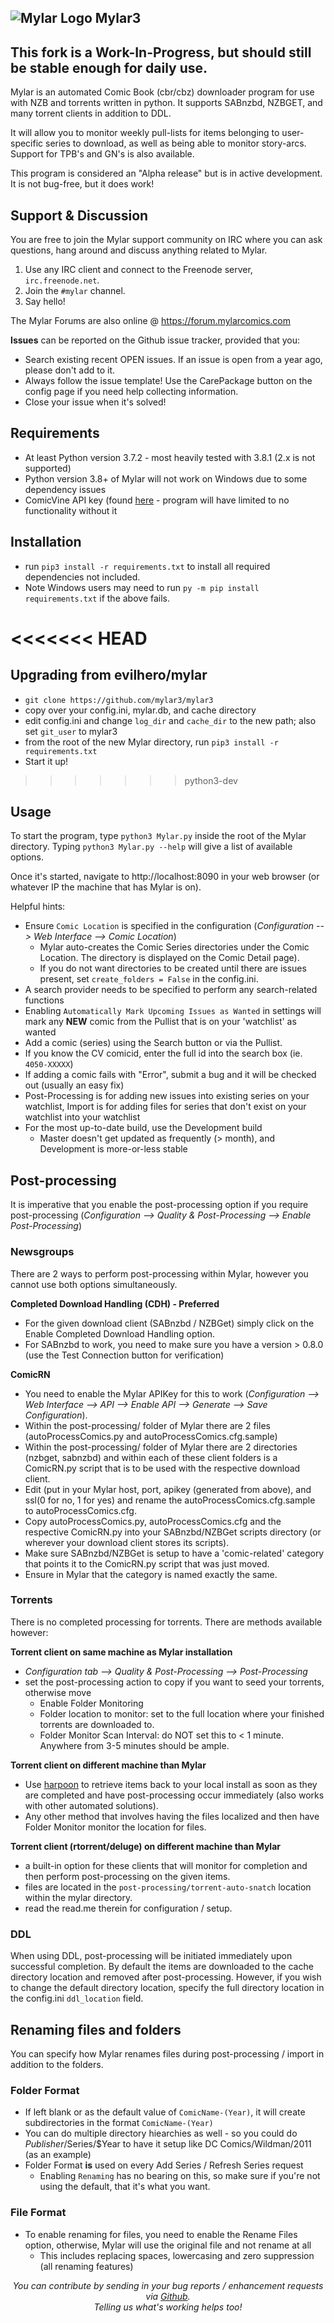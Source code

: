 ## ![Mylar Logo](https://github.com/evilhero/mylar/blob/master/data/images/mylarlogo.png) Mylar3

## This fork is a Work-In-Progress, but should still be stable enough for daily use. 

Mylar is an automated Comic Book (cbr/cbz) downloader program for use with NZB and torrents written in python. It supports SABnzbd, NZBGET, and many torrent clients in addition to DDL.

It will allow you to monitor weekly pull-lists for items belonging to user-specific series to download, as well as being able to monitor story-arcs. Support for TPB's and GN's is also available.


This program is considered an "Alpha release" but is in active development. It is not bug-free, but it does work!

## Support & Discussion
You are free to join the Mylar support community on IRC where you can ask questions, hang around and discuss anything related to Mylar.

1. Use any IRC client and connect to the Freenode server, `irc.freenode.net`.
2. Join the `#mylar` channel.
3. Say hello!

The Mylar Forums are also online @ https://forum.mylarcomics.com

**Issues** can be reported on the Github issue tracker, provided that you:
- Search existing recent OPEN issues. If an issue is open from a year ago, please don't add to it.
- Always follow the issue template! Use the CarePackage button on the config page if you need help collecting information.
- Close your issue when it's solved!

## Requirements
- At least Python version 3.7.2 - most heavily tested with 3.8.1 (2.x is not supported)
- Python version 3.8+ of Mylar will not work on Windows due to some dependency issues
- ComicVine API key (found [here](https://comicvine.gamespot.com/api/) - program will have limited to no functionality without it

## Installation
- run `pip3 install -r requirements.txt` to install all required dependencies not included. 
- Note Windows users may need to run `py -m pip install requirements.txt` if the above fails.

<<<<<<< HEAD
=======
## Upgrading from evilhero/mylar
- `git clone https://github.com/mylar3/mylar3`
- copy over your config.ini, mylar.db, and cache directory
- edit config.ini and change `log_dir` and `cache_dir` to the new path; also set `git_user` to mylar3
- from the root of the new Mylar directory, run `pip3 install -r requirements.txt`
- Start it up!

>>>>>>> python3-dev
## Usage
To start the program, type `python3 Mylar.py` inside the root of the Mylar directory. Typing `python3 Mylar.py --help` will give a list of available options.

Once it's started, navigate to http://localhost:8090 in your web browser (or whatever IP the machine that has Mylar is on).

Helpful hints:
- Ensure `Comic Location` is specified in the configuration (_Configuration --> Web Interface --> Comic Location_)
  - Mylar auto-creates the Comic Series directories under the Comic Location. The directory is displayed on the Comic Detail page).
  - If you do not want directories to be created until there are issues present, set `create_folders = False` in the config.ini.
- A search provider needs to be specified to perform any search-related functions
- Enabling `Automatically Mark Upcoming Issues as Wanted` in settings will mark any **NEW** comic from the Pullist that is on your 'watchlist' as wanted
- Add a comic (series) using the Search button or via the Pullist. 
- If you know the CV comicid, enter the full id into the search box (ie. `4050-XXXXX`)
- If adding a comic fails with "Error", submit a bug and it will be checked out (usually an easy fix)
- Post-Processing is for adding new issues into existing series on your watchlist, Import is for adding files for series that don't exist on your watchlist into your watchlist
- For the most up-to-date build, use the Development build
  - Master doesn't get updated as frequently (> month), and Development is more-or-less stable

## Post-processing
It is imperative that you enable the post-processing option if you require post-processing (_Configuration --> Quality & Post-Processing --> Enable Post-Processing_)

### Newsgroups
There are 2 ways to perform post-processing within Mylar, however you cannot use both options simultaneously. 

**Completed Download Handling (CDH) - Preferred**
- For the given download client (SABnzbd / NZBGet) simply click on the Enable Completed Download Handling option.
- For SABnzbd to work, you need to make sure you have a version > 0.8.0 (use the Test Connection button for verification)

**ComicRN**
- You need to enable the Mylar APIKey for this to work (_Configuration --> Web Interface --> API --> Enable API --> Generate --> Save Configuration_).
- Within the post-processing/ folder of Mylar there are 2 files (autoProcessComics.py and autoProcessComics.cfg.sample)
- Within the post-processing/ folder of Mylar there are 2 directories (nzbget, sabnzbd) and within each of these client folders is a ComicRN.py script that is to be used with the respective download client.
- Edit (put in your Mylar host, port, apikey (generated from above), and ssl(0 for no, 1 for yes) and rename the autoProcessComics.cfg.sample to autoProcessComics.cfg. 
- Copy autoProcessComics.py, autoProcessComics.cfg and the respective ComicRN.py into your SABnzbd/NZBGet scripts directory (or wherever your download client stores its scripts).
- Make sure SABnzbd/NZBGet is setup to have a 'comic-related' category that points it to the ComicRN.py script that was just moved. 
- Ensure in Mylar that the category is named exactly the same.

### Torrents
There is no completed processing for torrents. There are methods available however:

**Torrent client on same machine as Mylar installation**
- _Configuration tab --> Quality & Post-Processing --> Post-Processing_
- set the post-processing action to copy if you want to seed your torrents, otherwise move
  - Enable Folder Monitoring
  - Folder location to monitor: set to the full location where your finished torrents are downloaded to.
  - Folder Monitor Scan Interval: do NOT set this to < 1 minute. Anywhere from 3-5 minutes should be ample.

**Torrent client on different machine than Mylar**
- Use [harpoon](https://github.com/evilhero/harpoon/) to retrieve items back to your local install as soon as they are completed and have post-processing occur immediately (also works with other automated solutions).
- Any other method that involves having the files localized and then have Folder Monitor monitor the location for files.

**Torrent client (rtorrent/deluge) on different machine than Mylar**
- a built-in option for these clients that will monitor for completion and then perform post-processing on the given items.
- files are located in the `post-processing/torrent-auto-snatch` location within the mylar directory.
- read the read.me therein for configuration / setup.

### DDL
When using DDL, post-processing will be initiated immediately upon successful completion. By default the items are downloaded to the cache directory location and removed after post-processing. However, if you wish to change the default directory location, specify the full directory location in the config.ini `ddl_location` field.

## Renaming files and folders
You can specify how Mylar renames files during post-processing / import in addition to the folders.

### Folder Format
- If left blank or as the default value of `ComicName-(Year)`, it will create subdirectories in the format `ComicName-(Year)`
- You can do multiple directory hiearchies as well - so you could do $Publisher/$Series/$Year to have it setup like DC Comics/Wildman/2011 (as an example)
- Folder Format **is** used on every Add Series / Refresh Series request
  - Enabling `Renaming` has no bearing on this, so make sure if you're not using the default, that it's what you want.

### File Format
- To enable renaming for files, you need to enable the Rename Files option, otherwise, Mylar will use the original file and not rename at all
  - This includes replacing spaces, lowercasing and zero suppression (all renaming features)



_<p align="center">You can contribute by sending in your bug reports / enhancement requests via <a href="https://github.com/mylar3/mylar3">Github</a>.</br> 
Telling us what's working helps too!</p>_
